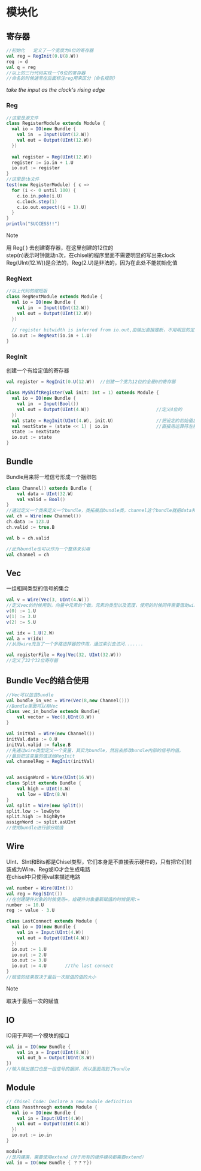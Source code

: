 # 模块化
## 寄存器
```scala
//初始化   定义了一个宽度为8位的寄存器
val reg = RegInit(0.U(8.W))
reg := d
val q = reg
//以上的三行代码实现一个8位的寄存器
//命名的时候通常在后面标注reg用来区分（命名规则）
```
*take the input as the clock's rising edge*

### Reg

```scala
//这里是源文件
class RegisterModule extends Module {
  val io = IO(new Bundle {
    val in  = Input(UInt(12.W))
    val out = Output(UInt(12.W))
  })
  
  val register = Reg(UInt(12.W))
  register := io.in + 1.U
  io.out := register
}
//这里是tb文件
test(new RegisterModule) { c =>
  for (i <- 0 until 100) {
    c.io.in.poke(i.U)
    c.clock.step(1)
    c.io.out.expect((i + 1).U)
  }
}
println("SUCCESS!!")
```

> [!NOTE]
> 用 Reg( ) 去创建寄存器，在这里创建的12位的  
> step(n)表示时钟跳动n次，在chisel的程序里面不需要明显的写出来clock  
> Reg(UInt(12.W))是合法的，Reg(2.U)是非法的，因为在此处不能初始化值

### RegNext

```scala
//以上代码的缩短版
class RegNextModule extends Module {
  val io = IO(new Bundle {
    val in  = Input(UInt(12.W))
    val out = Output(UInt(12.W))
  })
  
  // register bitwidth is inferred from io.out,由输出直接推断，不用明显的定义Reg
  io.out := RegNext(io.in + 1.U)
}
```

### RegInit

创建一个有给定值的寄存器

```scala
val register = RegInit(0.U(12.W))  //创建一个宽为12位的全是0的寄存器
```

```scala
class MyShiftRegister(val init: Int = 1) extends Module {
  val io = IO(new Bundle {
    val in  = Input(Bool())
    val out = Output(UInt(4.W))                         //定义4位的
  })													
  val state = RegInit(UInt(4.W), init.U)                //把设定的初始值放在类定义的参数中
  val nextState = (state << 1) | io.in					//直接用运算符左移一位,或上in,就是新的状态了
  state := nextState
  io.out := state 
}

```

## Bundle
Bundle用来将一堆信号形成一个捆绑包
```scala
class Channel() extends Bundle {
    val data = UInt(32.W)
    val valid = Bool()
}
//通过定义一个类来定义一个bundle，类拓展自bundle类，channel这个bundle就把data和valid的两个信号捆绑在了一起，如果要使用这个bundle的话，我们可以new一个Channel然后把它封装到一个Wire里面
val ch = Wire(new Channel())
ch.data := 123.U
ch.valid := true.B

val b = ch.valid

//此外bundle也可以作为一个整体来引用
val channel = ch
```

## Vec
一组相同类型的信号的集合
```scala
val v = Wire(Vec(3, UInt(4.W)))
//定义vec的时候用到，向量中元素的个数，元素的类型以及宽度，使用的时候同样需要借助wire
v(0) := 1.U
v(1) := 3.U
v(2) := 5.U

val idx = 1.U(2.W)
val a = v(idx)
//从而wire充当了一个多路选择器的作用，通过索引去访问.......

val registerFile = Reg(Vec(32, UInt(32.W)))
//定义了32个32位寄存器
```
## Bundle Vec的结合使用
```scala
//Vec可以包含Bundle
val bundle_in_vec = Wire(Vec(8,new Channel()))
//Bundle里面可以有Vec
class vec_in_bundle extends Bundle{
    val vector = Vec(8,UInt(8.W))
}

val initVal = Wire(new Channel())
initVal.data := 0.U
initVal.valid := false.B
//先通过wire类型定义一个变量，其实为bundle，然后去修改bundle内部的信号的值。
//最后把这变量的值送给RegInit
val channelReg = RegInit(initVal)


val assignWord = Wire(UInt(16.W))
class Split extends Bundle {
    val high = UInt(8.W)
    val low = UInt(8.W)
}
val split = Wire(new Split())
split.low := lowByte
split.high := highByte
assignWord := split.asUInt
//使用bundle进行部分赋值
```
## Wire
UInt、SInt和Bits都是Chisel类型，它们本身是不直接表示硬件的，只有把它们封装成为Wire、Reg或IO才会生成电路  
在chisel中只使用val来描述电路
```scala
val number = Wire(UInt())
val reg = Reg(SInt())
//在创建硬件对象的时候使用=，给硬件对象重新赋值的时候使用:=
number := 10.U
reg := value - 3.U
```

```scala
class LastConnect extends Module {
  val io = IO(new Bundle {
    val in = Input(UInt(4.W))
    val out = Output(UInt(4.W))
  })
  io.out := 1.U
  io.out := 2.U
  io.out := 3.U
  io.out := 4.U       //the last connect
}
//赋值的结果取决于最后一次赋值的值的大小
```

> [!NOTE]
> 取决于最后一次的赋值


## IO
IO用于声明一个模块的接口
```scala
val io = IO(new Bundle {
    val in_a = Input(UInt(8.W))
    val out_b = Output(UInt(8.W))
})
//输入输出接口也是一组信号的捆绑，所以里面用到了bundle
```

## Module

```scala
// Chisel Code: Declare a new module definition
class Passthrough extends Module {
  val io = IO(new Bundle {
    val in = Input(UInt(4.W))
    val out = Output(UInt(4.W))
  })
  io.out := io.in
}
```
  
  
```scala
module       
//是内建类，需要使用extend（对于所有的硬件模块都需要extend）
val io = IO(new Bundle { ？？？})  
```